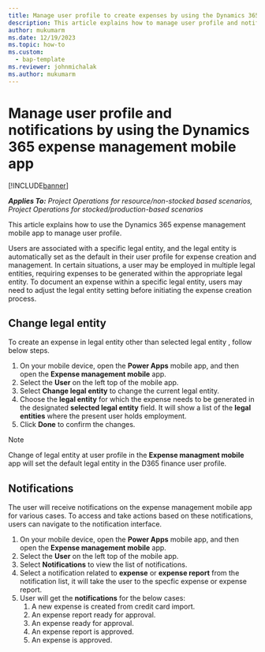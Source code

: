 ```yaml
---
title: Manage user profile to create expenses by using the Dynamics 365 expense management mobile app
description: This article explains how to manage user profile and notifications required to create or manage expenses using Dynamics 365 expense management mobile app.
author: mukumarm
ms.date: 12/19/2023
ms.topic: how-to
ms.custom: 
  - bap-template
ms.reviewer: johnmichalak
ms.author: mukumarm
---
```


# Manage user profile and notifications by using the Dynamics 365 expense management mobile app

[!INCLUDE[banner](../includes/banner.md)]

_**Applies To:** Project Operations for resource/non-stocked based scenarios, Project Operations for stocked/production-based scenarios_

This article explains how to use the Dynamics 365 expense management mobile app to manage user profile.

Users are associated with a specific legal entity, and the legal entity is automatically set as the default in their user profile for expense creation and management. In certain situations, a user may be employed in multiple legal entities, requiring expenses to be generated within the appropriate legal entity. To document an expense within a specific legal entity, users may need to adjust the legal entity setting before initiating the expense creation process.

## Change legal entity

To create an expense in legal entity other than selected legal entity , follow below steps.

1. On your mobile device, open the **Power Apps** mobile app, and then open the **Expense management mobile** app.
1. Select the **User** on the left top of the mobile app. 
1. Select **Change legal entity** to change the current legal entity. 
1. Choose the **legal entity** for which the expense needs to be generated in the designated **selected legal entity** field. It will show a list of the **legal entities** where the present user holds employment.
1. Click **Done** to confirm the changes.

> [!NOTE]
> Change of legal entity at user profile in the **Expense managment mobile** app will set the default legal entity in the D365 finance user profile.

## Notifications

The user will receive notifications on the expense management mobile app for various cases. To access and take actions based on these notifications, users can navigate to the notification interface.

1. On your mobile device, open the **Power Apps** mobile app, and then open the **Expense management mobile** app.
1. Select the **User** on the left top of the mobile app. 
1. Select **Notifications** to view the list of notifications.
1. Select a notification related to **expense** or **expense report** from the notification list, it will take the user to the specfic expense or expense report.
1. User will get the **notifications** for the below cases:
   1. A new expense is created from credit card import.
   2. An expense report ready for approval.
   3. An expense ready for approval.
   4. An expense report is approved.
   5. An expense is approved. 

